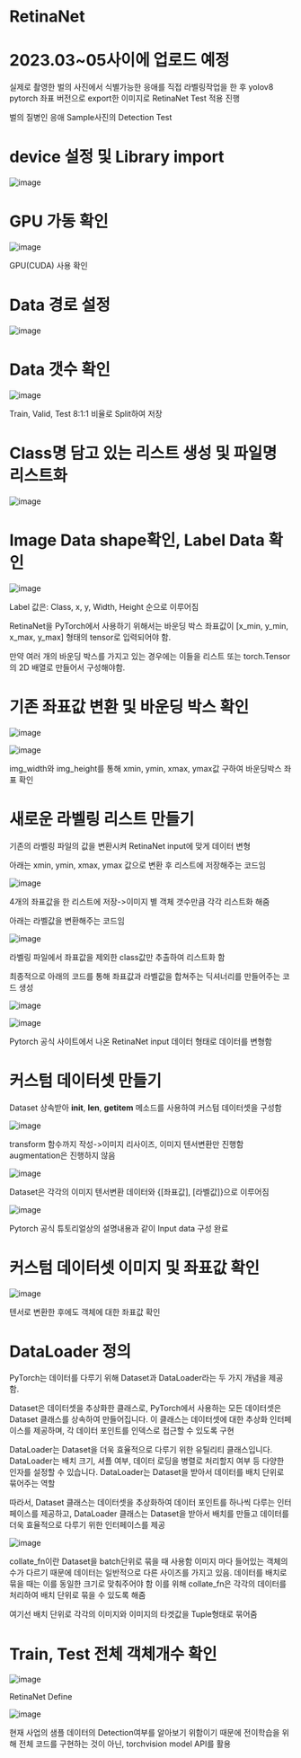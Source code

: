 # RetinaNet

# 2023.03~05사이에 업로드 예정

실제로 촬영한 벌의 사진에서 식별가능한 응애를 직접 라벨링작업을 한 후 yolov8 pytorch 좌표 버전으로 export한 이미지로 RetinaNet Test 적용 진행

벌의 질병인 응애 Sample사진의 Detection Test

# device 설정 및 Library import

![image](https://user-images.githubusercontent.com/104436260/222882063-3e6b8be3-557d-4196-8c8d-5bffde780d85.png)

# GPU 가동 확인

![image](https://user-images.githubusercontent.com/104436260/222882217-2b3ecb8b-327b-44c8-a781-e0f443a35b4e.png)

GPU(CUDA) 사용 확인

# Data 경로 설정

![image](https://user-images.githubusercontent.com/104436260/222883565-78bc3318-717f-419d-86c0-5f4de02ac43e.png)

# Data 갯수 확인

![image](https://user-images.githubusercontent.com/104436260/222883797-e5de9ffa-21ba-4005-9fb1-bbf3fa9ce760.png)

Train, Valid, Test 8:1:1 비율로 Split하여 저장

# Class명 담고 있는 리스트 생성 및 파일명 리스트화

![image](https://user-images.githubusercontent.com/104436260/224184604-cf6bb88b-bde2-4b77-a680-682e77b4a832.png)


# Image Data shape확인, Label Data 확인

![image](https://user-images.githubusercontent.com/104436260/224185506-05e205cb-ec65-410d-81be-75bd3db64fa1.png)

Label 값은: Class, x, y, Width, Height 순으로 이루어짐

RetinaNet을 PyTorch에서 사용하기 위해서는 바운딩 박스 좌표값이 [x_min, y_min, x_max, y_max] 형태의 tensor로 입력되어야 함.

만약 여러 개의 바운딩 박스를 가지고 있는 경우에는 이들을 리스트 또는 torch.Tensor의 2D 배열로 만들어서 구성해야함.

# 기존 좌표값 변환 및 바운딩 박스 확인

![image](https://user-images.githubusercontent.com/104436260/222886691-03ab6bae-0f88-4023-a075-ab3d4a8d4fa9.png)

![image](https://user-images.githubusercontent.com/104436260/222886858-5cef7348-b8a2-45f9-80f8-3592b0434e28.png)

img_width와 img_height를 통해 xmin, ymin, xmax, ymax값 구하여 바운딩박스 좌표 확인

# 새로운 라벨링 리스트 만들기

기존의 라벨링 파일의 값을 변환시켜 RetinaNet input에 맞게 데이터 변형

아래는 xmin, ymin, xmax, ymax 값으로 변환 후 리스트에 저장해주는 코드임

![image](https://user-images.githubusercontent.com/104436260/224187941-fca5c2ea-d209-4055-a2a8-164aaa04f30c.png)

4개의 좌표값을 한 리스트에 저장->이미지 별 객체 갯수만큼 각각 리스트화 해줌

아래는 라벨값을 변환해주는 코드임

![image](https://user-images.githubusercontent.com/104436260/224188742-ec939093-994a-4047-9b3c-9deb1d46303b.png)

라벨링 파일에서 좌표값을 제외한 class값만 추출하여 리스트화 함

최종적으로 아래의 코드를 통해 좌표값과 라벨값을 합쳐주는 딕셔너리를 만들어주는 코드 생성

![image](https://user-images.githubusercontent.com/104436260/224189658-a64dce8d-f29d-455c-8729-7ee4333960fd.png)

![image](https://user-images.githubusercontent.com/104436260/224190852-64b2515f-9c5d-403e-bea8-fff4077e9e51.png)

Pytorch 공식 사이트에서 나온 RetinaNet input 데이터 형태로 데이터를 변형함

# 커스텀 데이터셋 만들기

Dataset 상속받아 __init__, __len__, __getitem__ 메소드를 사용하여 커스텀 데이터셋을 구성함

![image](https://user-images.githubusercontent.com/104436260/224193375-878d33ba-3a04-4f3f-b615-5c86b97bd8b0.png)

transform 함수까지 작성->이미지 리사이즈, 이미지 텐서변환만 진행함 augmentation은 진행하지 않음

![image](https://user-images.githubusercontent.com/104436260/224196008-cd6a30a7-7ec6-42de-ab70-78978887f89f.png)


Dataset은 각각의 이미지 텐서변환 데이터와 {[좌표값], [라벨값]}으로 이루어짐

![image](https://user-images.githubusercontent.com/104436260/224194834-d3f5a7e9-b879-4be9-a3ee-fda387294faf.png)

Pytorch 공식 튜토리얼상의 설명내용과 같이 Input data 구성 완료

# 커스텀 데이터셋 이미지 및 좌표값 확인

![image](https://user-images.githubusercontent.com/104436260/224194968-3090cb0b-fb3c-4e87-ac85-c0606eeba967.png)

텐서로 변환한 후에도 객체에 대한 좌표값 확인

# DataLoader 정의

PyTorch는 데이터를 다루기 위해 Dataset과 DataLoader라는 두 가지 개념을 제공함.

Dataset은 데이터셋을 추상화한 클래스로, PyTorch에서 사용하는 모든 데이터셋은 Dataset 클래스를 상속하여 만들어집니다. 이 클래스는 데이터셋에 대한 추상화 인터페이스를 제공하며, 각 데이터 포인트를 인덱스로 접근할 수 있도록 구현

DataLoader는 Dataset을 더욱 효율적으로 다루기 위한 유틸리티 클래스입니다. DataLoader는 배치 크기, 셔플 여부, 데이터 로딩을 병렬로 처리할지 여부 등 다양한 인자를 설정할 수 있습니다. DataLoader는 Dataset을 받아서 데이터를 배치 단위로 묶어주는 역할

따라서, Dataset 클래스는 데이터셋을 추상화하여 데이터 포인트를 하나씩 다루는 인터페이스를 제공하고, DataLoader 클래스는 Dataset을 받아서 배치를 만들고 데이터를 더욱 효율적으로 다루기 위한 인터페이스를 제공

![image](https://user-images.githubusercontent.com/104436260/224198276-7bf2b05b-b8e7-401a-9cc5-b562a4f9b027.png)

collate_fn이란 Dataset을 batch단위로 묶을 때 사용함 이미지 마다 들어있는 객체의 수가 다르기 때문에 데이터는 일반적으로 다른 사이즈를 가지고 있음. 데이터를 배치로 묶을 때는 이를 동일한 크기로 맞춰주어야 함 이를 위해 collate_fn은 각각의 데이터를 처리하여 배치 단위로 묶을 수 있도록 해줌

여기선 배치 단위로 각각의 이미지와 이미지의 타겟값을 Tuple형태로 묶어줌

# Train, Test 전체 객체개수 확인

![image](https://user-images.githubusercontent.com/104436260/224199161-941ff38e-5e94-4778-ac15-e8a46c0f73ab.png)

RetinaNet Define

![image](https://user-images.githubusercontent.com/104436260/224199967-e8fd74e9-ab03-4279-9b0c-41200580589b.png)

현재 사업의 샘플 데이터의 Detection여부를 알아보기 위함이기 때문에 전이학습을 위해 전체 코드를 구현하는 것이 아닌, torchvision model API를 활용



